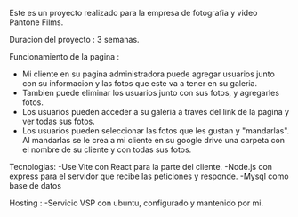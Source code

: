 Este es un proyecto realizado para la empresa de fotografia y video Pantone Films. 

Duracion del proyecto : 3 semanas.

Funcionamiento de la pagina : 
  - Mi cliente en su pagina administradora puede agregar usuarios junto con su informacion y las fotos que este va a tener en su galeria.
  - Tambien puede eliminar los usuarios junto con sus fotos, y agregarles fotos.
  - Los usuarios pueden acceder a su galeria a traves del link de la pagina y ver todas sus fotos.
  - Los usuarios pueden seleccionar las fotos que les gustan y "mandarlas". Al mandarlas se le crea a mi cliente en su google drive una carpeta con el nombre de su cliente y con todas sus fotos.

Tecnologias:
  -Use Vite con React para la parte del cliente.
  -Node.js con express para el servidor que recibe las peticiones y responde.
  -Mysql como base de datos

Hosting : 
  -Servicio VSP con ubuntu, configurado y mantenido por mi.

